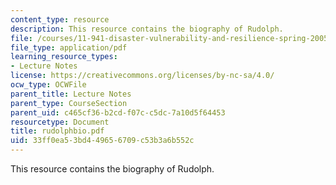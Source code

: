 ```yaml
---
content_type: resource
description: This resource contains the biography of Rudolph.
file: /courses/11-941-disaster-vulnerability-and-resilience-spring-2005/33ff0ea53bd449656709c53b3a6b552c_rudolphbio.pdf
file_type: application/pdf
learning_resource_types:
- Lecture Notes
license: https://creativecommons.org/licenses/by-nc-sa/4.0/
ocw_type: OCWFile
parent_title: Lecture Notes
parent_type: CourseSection
parent_uid: c465cf36-b2cd-f07c-c5dc-7a10d5f64453
resourcetype: Document
title: rudolphbio.pdf
uid: 33ff0ea5-3bd4-4965-6709-c53b3a6b552c
---
```

This resource contains the biography of Rudolph.